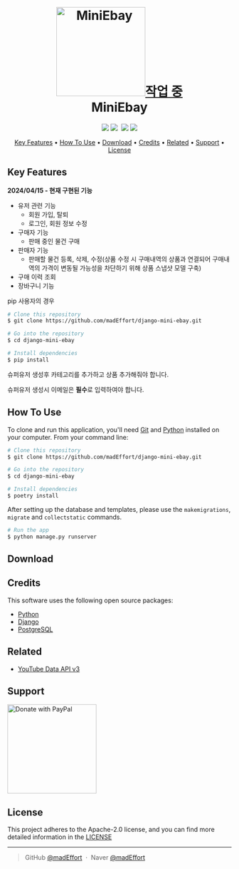 <h1 align="center">
  <br>
  <a href="https://github.com/madEffort/django-mini-ebay.git"><img src="" alt="MiniEbay" width="200">작업 중</a>
  <br>
  MiniEbay
  <br>
</h1>

<h4 align="center">
</h4>

<p align="center">
<a href="https://github.com/madEffort/django-mini-ebay/blob/main/LICENSE"><img src="https://img.shields.io/badge/License-Apache_2.0-blue"></a>
<a href="https://www.python.org/"><img src="https://img.shields.io/badge/Python-v3.10.12-yellow"></a>
<a href="https://hits.seeyoufarm.com"><img src=""/></a>
<a href="https://github.com/madEffort/django-mini-ebay.git"><img src="https://img.shields.io/badge/PRs-welcome-green"></a>
<a href="https://www.paypal.me/madEffort"><img src="https://img.shields.io/badge/$-donate-ff69b4"></a>
</p>

<p align="center">
  <a href="#key-features">Key Features</a> • <a href="#how-to-use">How To Use</a> • <a href="#download">Download</a> • <a href="#credits">Credits</a> • <a href="#related">Related</a> • <a href="#support">Support</a> • <a href="#license">License</a>
</p>


## Key Features

**2024/04/15 - 현재 구현된 기능**

- 유저 관련 기능
  - 회원 가입, 탈퇴
  - 로그인, 회원 정보 수정
- 구매자 기능
  - 판매 중인 물건 구매
- 판매자 기능
  - 판매할 물건 등록, 삭제, 수정(상품 수정 시 구매내역의 상품과 연결되어 구매내역의 가격이 변동될 가능성을 차단하기 위해 상품 스냅샷 모델 구축)
- 구매 이력 조회
- 장바구니 기능


pip 사용자의 경우
```bash
# Clone this repository
$ git clone https://github.com/madEffort/django-mini-ebay.git

# Go into the repository
$ cd django-mini-ebay

# Install dependencies
$ pip install
```
슈퍼유저 생성후 카테고리를 추가하고 상품 추가해줘야 합니다.

슈퍼유저 생성시 이메일은 **필수**로 입력하여야 합니다.



## How To Use

To clone and run this application, you'll need [Git](https://git-scm.com) and [Python](https://www.python.org/downloads/) installed on your computer. From your command line:

```bash
# Clone this repository
$ git clone https://github.com/madEffort/django-mini-ebay.git

# Go into the repository
$ cd django-mini-ebay

# Install dependencies
$ poetry install
```


After setting up the database and templates, please use the `makemigrations`, `migrate` and `collectstatic` commands.

```bash
# Run the app
$ python manage.py runserver
```

## Download



## Credits

This software uses the following open source packages:

- [Python](https://www.python.org/)
- [Django](https://www.djangoproject.com/)
- [PostgreSQL](https://www.postgresql.org/)

## Related

- [YouTube Data API v3](https://developers.google.com/youtube/v3)

## Support

<a href="https://www.paypal.com/paypalme/madEffort">
<img src="https://raw.githubusercontent.com/stefan-niedermann/paypal-donate-button/master/paypal-donate-button.png" alt="Donate with PayPal" width="200">
</a>


## License

This project adheres to the Apache-2.0 license, and you can find more detailed information in the [LICENSE](https://github.com/madEffort/django-mini-ebay/blob/main/LICENSE)

---

> GitHub [@madEffort](https://github.com/madEffort) &nbsp;&middot;&nbsp;
> Naver [@madEffort](https://search.naver.com/search.naver?where=nexearch&sm=tab_etc&mra=bjky&x_csa=%7B%22fromUi%22%3A%22kb%22%7D&pkid=1&os=32229226&qvt=0&query=%EA%B9%80%ED%98%84%EC%9A%B0)
